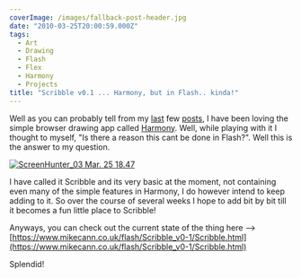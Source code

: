 ```yaml
---
coverImage: /images/fallback-post-header.jpg
date: "2010-03-25T20:00:59.000Z"
tags:
  - Art
  - Drawing
  - Flash
  - Flex
  - Harmony
  - Projects
title: "Scribble v0.1 ... Harmony, but in Flash.. kinda!"
---
```


Well as you can probably tell from my [last](https://www.mikecann.co.uk/art/harmony-html5-procedural-drawing/) few [posts](https://www.mikecann.co.uk/art/more-harmony-creations/), I have been loving the simple browser drawing app called [Harmony](https://mrdoob.com/projects/harmony/). Well, while playing with it I thought to myself, "Is there a reason this cant be done in Flash?". Well this is the answer to my question.

<!-- more -->

[![](/wp-content/uploads/2010/03/ScreenHunter_03-Mar.-25-18.47.gif "ScreenHunter_03 Mar. 25 18.47")](/wp-content/uploads/2010/03/ScreenHunter_03-Mar.-25-18.47.gif)

I have called it Scribble and its very basic at the moment, not containing even many of the simple features in Harmony, I do however intend to keep adding to it. So over the course of several weeks I hope to add bit by bit till it becomes a fun little place to Scribble!

Anyways, you can check out the current state of the thing here --&gt; [https://www.mikecann.co.uk/flash/Scribble_v0-1/Scribble.html](https://www.mikecann.co.uk/flash/Scribble_v0-1/Scribble.html)

Splendid!
